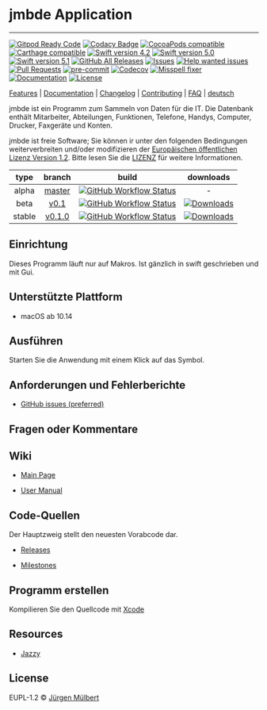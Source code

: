 # jmbde Application

---

[![Gitpod Ready Code][gitpod-shield]][gitpod-url]
[![Codacy Badge][codacy-shield]][codacy-url]
[![CocoaPods compatible][cocoapods-shield]][cocoapods-url]
[![Carthage compatible][carthage-shield]][carthage-url]
[![Swift version 4.2][swift4_2-shield]][swift-url]
[![Swift version 5.0][swift5_0-shield]][swift-url]
[![Swift version 5.1][swift5_1-shield]][swift-url]
[![GitHub All Releases][downloads_all-shield]][downloads_all-url]
[![Issues][issues-shield]][issues-url]
[![Help wanted issues][help-issues-shield]][help-issues-url]
[![Pull Requests][pr-shield]][pr-url] [![pre-commit][pre-commit-shield]][pre-commit-url]
[![Codecov][codecov-shield]][codecov-url]
[![Misspell fixer][misspell_fixer-shield]][misspell_fixer-url]
[![Documentation][documentation-shield]][documentation-url]
[![License][license-shield]][license-url]

[Features](https://github.com/jmuelbert/jmbde-macos) | [Documentation](https://jmuelbert.github.io/jmbde-macos/) | [Changelog](CHANGELOG.md) | [Contributing](CONTRIBUTING.md) | [FAQ](https://github.com/jmuelbert/jmbde-macos/wiki/FAQ) | [deutsch](README_de-DE.md)

jmbde ist ein Programm zum Sammeln von Daten für die IT. Die Datenbank enthält Mitarbeiter, Abteilungen, Funktionen, Telefone, Handys, Computer, Drucker, Faxgeräte und Konten.

jmbde ist freie Software; Sie können ir unter den folgenden Bedingungen weiterverbreiten und/oder modifizieren
der [Europäischen öffentlichen Lizenz Version 1.2](https://joinup.ec.europa.eu/page/eupl-text-11-12).
Bitte lesen Sie die [LIZENZ](https://github.com/jmuelbert/jmbde-macos/blob/master/LICENSE) für weitere Informationen.

|  type  |                             branch                             |                                                                                                           build                                                                                                            |                                                                        downloads                                                                         |
| :----: | :------------------------------------------------------------: | :------------------------------------------------------------------------------------------------------------------------------------------------------------------------------------------------------------------------: | :------------------------------------------------------------------------------------------------------------------------------------------------------: |
| alpha  | [master](https://github.com/jmuelbert/jmbde-macos/tree/master) | [![GitHub Workflow Status](https://github.com/jmuelbert/jmbde-macos/workflows/CI:%20Build%20Test/badge.svg?branch=master&event=push)](https://github.com/jmuelbert/jmbde-macos/actions?query=event%3Apush+branch%3Amaster) |                                                                            -                                                                             |
|  beta  |   [v0.1](https://github.com/jmuelbert/jmbde-macos/tree/v0.1)   |  [![GitHub Workflow Status](https://github.com/jmuelbert/jmbde-macos/workflows/CI:%20Build%20Test/badge.svg?branch=v0.5.2&event=push)](https://github.com/jmuelbert/jmbde-macos/actions?query=event%3Apush+branch%3Av0.1)  |   [![Downloads](https://img.shields.io/github/downloads/jmuelbert/jmbde-macos/v0.1/total)](https://github.com/jmuelbert/jmbde-macos/releases/tag/v0.1)   |
| stable | [v0.1.0](https://github.com/jmuelbert/jmbde-macos/tree/v0.1.0) | [![GitHub Workflow Status](https://github.com/jmuelbert/jmbde-macos/workflows/CI:%20Build%20Test/badge.svg?branch=v0.5.0&event=push)](https://github.com/jmuelbert/jmbde-macos/actions?query=event%3Apush+branch%3v0.1.0)  | [![Downloads](https://img.shields.io/github/downloads/jmuelbert/jmbde-macos/v0.1.0/total)](https://github.com/jmuelbert/jmbde-macos/releases/tag/v0.1.0) |

## Einrichtung

Dieses Programm läuft nur auf Makros. Ist gänzlich in swift geschrieben und mit Gui.

## Unterstützte Plattform

-   macOS ab 10.14

## Ausführen

Starten Sie die Anwendung mit einem Klick auf das Symbol.

## Anforderungen und Fehlerberichte

-   [GitHub issues (preferred)](https://github.com/jmuelbert/jmbde-macos/issues)

## Fragen oder Kommentare

## Wiki

-   [Main Page](https://github.com/jmuelbert/jmbde-macos/wiki)

-   [User Manual](https://jmuelbert.github.io/jmbde-macos/)

## Code-Quellen

Der Hauptzweig stellt den neuesten Vorabcode dar.

-   [Releases](https://github.com/jmuelbert/jmbde-macos/releases)

-   [Milestones](https://github.com/jmuelbert/jmbde-macos/milestones)

## Programm erstellen

Kompilieren Sie den Quellcode mit [Xcode](https://itunes.apple.com/de/app/xcode/id497799835?mt=12)

## Resources

-   [Jazzy](https://github.com/realm/jazzy)

## License

EUPL-1.2 © [Jürgen Mülbert](https:/github.com/jmuelbert/jmbde-macos)

<!-- MARKDOWN LINKS & IMAGES -->
<!-- https://www.markdownguide.org/basic-syntax/#reference-style-links -->

[contributors-shield]: https://img.shields.io/github/contributors/jmuelbert/jmbde-macos
[contributors-url]: https://github.com/jmuelbert/jmbde-macos/graphs/contributors
[forks-shield]: https://img.shields.io/github/forks/jmuelbert/jmbde-macos
[forks-url]: https://github.com/jmuelbert/jmbde-macos/network/members
[issues-shield]: https://img.shields.io/github/issues-raw/jmuelbert/jmbde-macos
[issues-url]: https://github.com//jmuelbert/jmbde-macos/issues
[license-shield]: https://img.shields.io/badge/license-EUPL-blue.svg
[license-url]: https://github.com/jmuelbert/jmbde-macos/blob/master/LICENSE
[product-screenshot]: images/doc/images/Logo_template.png
[build-shield]: https://img.shields.io/github/workflow/status/jmuelbert/jmbde-macos/Build/release
[build-url]: https://github.com/jmuelbert/jmbde-macos/workflows/Build
[gitpod-shield]: https://img.shields.io/badge/Gitpod-Ready--to--Code-blue?logo=gitpod
[gitpod-url]: https://gitpod.io/#https://github.com/jmuelbert/jmbde-macos
[codacy-shield]: https://api.codacy.com/project/badge/Grade/933a7b8c63ca443fbed403fab2abd2d0
[codacy-url]: https://app.codacy.com/gh/jmuelbert/jmbde-macos?utm_source=github.com&utm_medium=referral&utm_content=jmuelbert/jmbde-macos&utm_campaign=Badge_Grade
[downloads_all-shield]: https://img.shields.io/github/downloads/jmuelbert/jmbde-macos/total?label=downloads%40all
[downloads_all-url]: https://github.com/jmuelbert/jmbde-macos/releases
[pre-commit-shield]: https://img.shields.io/badge/pre--commit-enabled-brightgreen?logo=pre-commit&logoColor=white
[pre-commit-url]: https://github.com/pre-commit/pre-commit
[misspell_fixer-shield]: https://github.com/jmuelbert/jmbde-macos/workflows/Misspell%20fixer/badge.svg
[misspell_fixer-url]: https://github.com/marketplace/actions/misspell-fixer-action
[help-issues-shield]: https://img.shields.io/github/issues/jmuelbert/jmbde-macos/help%20wanted
[help-issues-url]: https://github.com/jmuelbert/jmbde-macos/issues?q=is%3Aissue+is%3Aopen+label%3A%22help+wanted%22
[documentation-shield]: https://img.shields.io/badge/Documentation-latest-blue.svg
[documentation-url]: https://jmuelbert.github.io/jmbde-macos
[cdash-shield]: https://img.shields.io/badge/CDash-Access-blue.svg
[cdash-url]: http://my.cdash.org/index.php?project=jmbde-macos
[pr-shield]: https://img.shields.io/github/issues-pr-raw/jmuelbert/jmbde-macos.svg
[pr-url]: https://github.com/jmuelbert/jmbde-macos/pulls
[codecov-shield]: https://codecov.io/gh/jmuelbert/jmbde-macos/branch/master/graph/badge.svg
[codecov-url]: https://codecov.io/gh/jmuelbert/jmbde-macos
[cocoapods-shield]: https://img.shields.io/badge/CocoaPods-compatible-4BC51D.svg?style=flat
[cocoapods-url]: https://cocoapods.org
[carthage-shield]: https://img.shields.io/badge/Carthage-compatible-4BC51D.svg?style=flat
[carthage-url]: https://github.com/Carthage/Carthage
[swift4_2-shield]: https://img.shields.io/badge/swift-4.2-orange.svg
[swift5_0-shield]: https://img.shields.io/badge/swift-5.0-orange.svg
[swift5_1-shield]: https://img.shields.io/badge/swift-5.1-orange.svg
[swift-url]: https://swift.org
